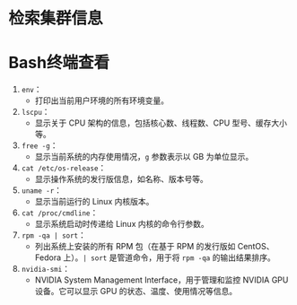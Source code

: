 # 检索集群信息

# Bash终端查看

1. `env`：
    - 打印出当前用户环境的所有环境变量。
2. `lscpu`：
    - 显示关于 CPU 架构的信息，包括核心数、线程数、CPU 型号、缓存大小等。
3. `free -g`：
    - 显示当前系统的内存使用情况，`g` 参数表示以 GB 为单位显示。
4. `cat /etc/os-release`：
    - 显示操作系统的发行版信息，如名称、版本号等。
5. `uname -r`：
    - 显示当前运行的 Linux 内核版本。
6. `cat /proc/cmdline`：
    - 显示系统启动时传递给 Linux 内核的命令行参数。
7. `rpm -qa | sort`：
    - 列出系统上安装的所有 RPM 包（在基于 RPM 的发行版如 CentOS、Fedora 上）。`| sort` 是管道命令，用于将 `rpm -qa` 的输出结果排序。
8. `nvidia-smi`：
    - NVIDIA System Management Interface，用于管理和监控 NVIDIA GPU 设备。它可以显示 GPU 的状态、温度、使用情况等信息。
